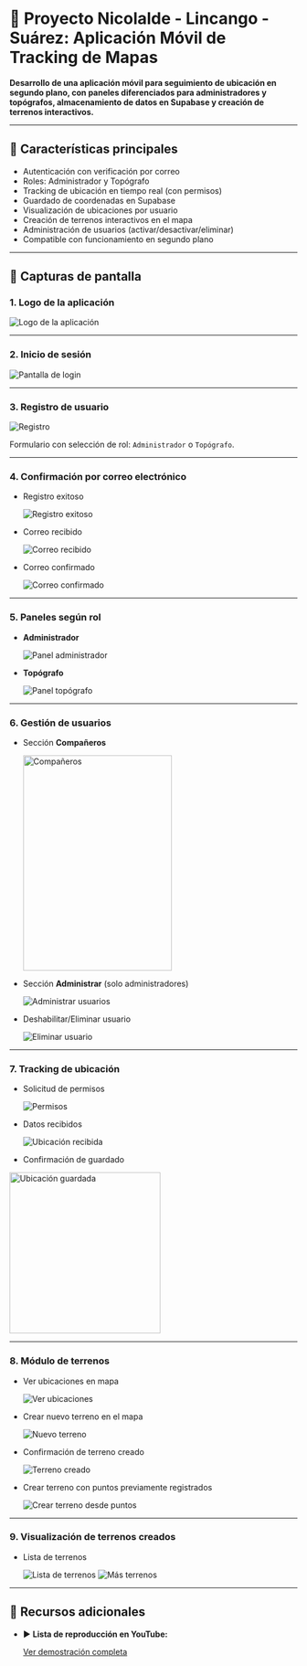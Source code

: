 # 📍 Proyecto Nicolalde - Lincango - Suárez: Aplicación Móvil de Tracking de Mapas

**Desarrollo de una aplicación móvil para seguimiento de ubicación en segundo plano, con paneles diferenciados para administradores y topógrafos, almacenamiento de datos en Supabase y creación de terrenos interactivos.**

---

## 🚀 Características principales

* Autenticación con verificación por correo
* Roles: Administrador y Topógrafo
* Tracking de ubicación en tiempo real (con permisos)
* Guardado de coordenadas en Supabase
* Visualización de ubicaciones por usuario
* Creación de terrenos interactivos en el mapa
* Administración de usuarios (activar/desactivar/eliminar)
* Compatible con funcionamiento en segundo plano

---

## 📱 Capturas de pantalla

### 1. Logo de la aplicación

![Logo de la aplicación](https://github.com/user-attachments/assets/686a8087-7c73-4acf-88f2-9b1084fce949)

---

### 2. Inicio de sesión

![Pantalla de login](https://github.com/user-attachments/assets/6c3ead37-7555-4387-9aa4-944c5a5c7e49)

---

### 3. Registro de usuario

![Registro](https://github.com/user-attachments/assets/42b221ea-9ccb-477b-bcc4-2484b293638d)

Formulario con selección de rol: `Administrador` o `Topógrafo`.

---

### 4. Confirmación por correo electrónico

* Registro exitoso
  
  ![Registro exitoso](https://github.com/user-attachments/assets/ceef4ae0-865a-4711-bb79-1755e746dcbb)

* Correo recibido
  
  ![Correo recibido](https://github.com/user-attachments/assets/15a039e2-1229-447f-a488-11b1afd3c97f)

* Correo confirmado
  
  ![Correo confirmado](https://github.com/user-attachments/assets/131743fa-da07-4bcd-88ed-5bbc0fc8d6cb)

---

### 5. Paneles según rol

* **Administrador**
  
  ![Panel administrador](https://github.com/user-attachments/assets/bb8f4c85-de77-489f-9e2f-bea8a517518d)

* **Topógrafo**
  
  ![Panel topógrafo](https://github.com/user-attachments/assets/4cedf80c-3e38-4e3f-b6b4-5d650d453b57)

---

### 6. Gestión de usuarios

* Sección **Compañeros**

  <img width="260" height="377" alt="Compañeros" src="https://github.com/user-attachments/assets/f6535c09-8b20-45f1-8cb9-114c08e73c64" />

* Sección **Administrar** (solo administradores)
  
  ![Administrar usuarios](https://github.com/user-attachments/assets/cc6a2100-e4b0-48d5-bb5b-0cce72dd6534)

* Deshabilitar/Eliminar usuario
  
  ![Eliminar usuario](https://github.com/user-attachments/assets/c36b4eb7-0b3e-45d3-8eca-df82170bfab3)

---

### 7. Tracking de ubicación

* Solicitud de permisos
  
  ![Permisos](https://github.com/user-attachments/assets/7b58d0c0-c14c-49a2-bbb6-d51b3f49f3be)

* Datos recibidos
  
  ![Ubicación recibida](https://github.com/user-attachments/assets/a578c270-68c1-4256-a18f-133458320b71)

* Confirmación de guardado

<img width="264" height="282" alt="Ubicación guardada" src="https://github.com/user-attachments/assets/2c27d086-7101-4126-9825-9200a2f6cd44" />

---

### 8. Módulo de terrenos

* Ver ubicaciones en mapa
  
  ![Ver ubicaciones](https://github.com/user-attachments/assets/e8ae1788-873e-44df-b11c-1f0370b2e626)

* Crear nuevo terreno en el mapa
  
  ![Nuevo terreno](https://github.com/user-attachments/assets/ca7c95d4-013d-438e-8ef0-c4bd94723e68)

* Confirmación de terreno creado
  
  ![Terreno creado](https://github.com/user-attachments/assets/9b83e721-355b-468f-9ac0-da7d87848c2a)

* Crear terreno con puntos previamente registrados
  
  ![Crear terreno desde puntos](https://github.com/user-attachments/assets/c27a732f-c3a4-4eff-a961-008580d826db)

---

### 9. Visualización de terrenos creados

* Lista de terrenos
  
  ![Lista de terrenos](https://github.com/user-attachments/assets/6780031d-a4ff-4219-8b74-b175bd6eefdb)
  ![Más terrenos](https://github.com/user-attachments/assets/a6e4cf04-5d1c-45fe-a1aa-c9a8c5b692f8)

---

## 🔗 Recursos adicionales

* ▶️ **Lista de reproducción en YouTube:**
  
  [Ver demostración completa](https://youtube.com/playlist?list=PLGmJaTZQ0n0tM8js6xIsj_DPnQQSH8mWc&si=rlgVzXfQ7xADGX3C)
